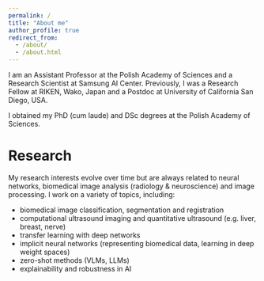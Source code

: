 ```yaml
---
permalink: /
title: "About me"
author_profile: true
redirect_from: 
  - /about/
  - /about.html
---
```


I am an Assistant Professor at the Polish Academy of Sciences and a Research Scientist at Samsung AI Center. Previously, I was a Research Fellow at RIKEN, Wako, Japan and a Postdoc at University of California San Diego, USA. 

I obtained my PhD (cum laude) and DSc degrees at the Polish Academy of Sciences. 

# Research

My research interests evolve over time but are always related to neural networks, biomedical image analysis (radiology & neuroscience) and image processing. I work on a variety of topics, including:

* biomedical image classification, segmentation and registration
* computational ultrasound imaging and quantitative ultrasound (e.g. liver, breast, nerve) 
* transfer learning with deep networks 
* implicit neural networks (representing biomedical data, learning in deep weight spaces)
* zero-shot methods (VLMs, LLMs) 
* explainability and robustness in AI

